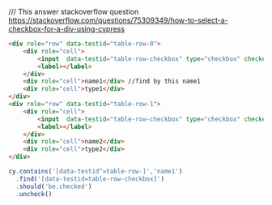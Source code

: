 /// <reference types="cypress" />
This answer stackoverflow question
https://stackoverflow.com/questions/75309349/how-to-select-a-checkbox-for-a-div-using-cypress

<!-- fiddle Find checkbox by row text-->

```html
<div role="row" data-testid="table-row-0">
    <div role="cell">
        <input  data-testid="table-row-checkbox" type="checkbox" checked> //uncheck this                checkbox
        <label></label>
    </div>
    <div role="cell">name1</div> //find by this name1
    <div role="cell">type1</div>
</div>
<div role="row" data-testid="table-row-1">
    <div role="cell">
        <input  data-testid="table-row-checkbox" type="checkbox" checked>
        <label></label>
    </div>
    <div role="cell">name2</div>
    <div role="cell">type2</div>
</div>
```

```js
cy.contains('[data-testid^=table-row-]','name1')
  .find('[data-testid=table-row-checkbox]')
  .should('be.checked')
  .uncheck()
```

<!-- fiddle-end -->

